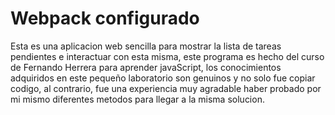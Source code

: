 # Webpack configurado

Esta es una aplicacion web sencilla para mostrar la lista de tareas pendientes e interactuar con esta misma, este programa es hecho del curso de Fernando Herrera para aprender javaScript, los conocimientos adquiridos en este pequeño laboratorio son genuinos y no solo fue copiar codigo, al contrario, fue una experiencia muy agradable haber probado por mi mismo diferentes metodos para llegar a la misma solucion.
